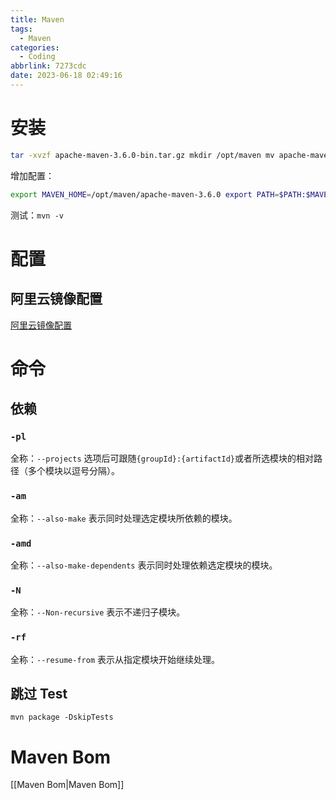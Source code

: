 ```yaml
---
title: Maven
tags:
  - Maven
categories:
  - Coding
abbrlink: 7273cdc
date: 2023-06-18 02:49:16
---
```


# 安装
```bash
tar -xvzf apache-maven-3.6.0-bin.tar.gz mkdir /opt/maven mv apache-maven-3.6.0 /opt/maven
```
增加配置：
```bash
export MAVEN_HOME=/opt/maven/apache-maven-3.6.0 export PATH=$PATH:$MAVEN_HOME/bin
```

测试：`mvn -v`

# 配置
## 阿里云镜像配置
[阿里云镜像配置](https://help.aliyun.com/document_detail/102512.html?spm=a2c40.aliyun_maven_repo.0.0.36183054eGk3vS)

# 命令
## 依赖
### `-pl`
全称：`--projects`
选项后可跟随`{groupId}:{artifactId}`或者所选模块的相对路径（多个模块以逗号分隔）。

### `-am`
全称：`--also-make`
表示同时处理选定模块所依赖的模块。

### `-amd`
全称：`--also-make-dependents`
表示同时处理依赖选定模块的模块。

### `-N`
全称：`--Non-recursive`
表示不递归子模块。

### `-rf`
全称：`--resume-from`
表示从指定模块开始继续处理。

## 跳过 Test
`mvn package -DskipTests`

# Maven Bom
[[Maven Bom|Maven Bom]]